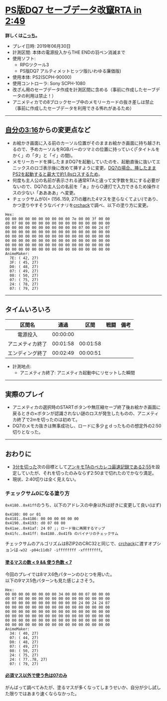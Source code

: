 # [PS版DQ7 セーブデータ改竄RTA in 2:49](https://www.youtube.com/watch?v=Z8kzHDMWfuQ)

**詳しくは[こっち](https://github.com/pingval/DQ7/blob/master/rta-saveglitch-20190623-00h05m05s.md)。**

- プレイ日時: 2019年06月30日
- 計測区間: 本体の電源投入からTHE ENDの羽ペン消滅まで
- 使用ソフト:
  - RPGツクール3
  - PS版DQ7 アルティメットヒッツ版(いわゆる廉価版)
- 使用本体: PS2(SCPH-90000)
- 使用コントローラ: Sony SCPH-1080
- 改ざん用のセーブデータ作成を計測区間に含める（事前に作成したセーブデータの利用は禁止！）
- アニメティカでの8ブロックセーブ中のメモリーカードの抜き差しは禁止（事前に作成したセーブデータを利用できる怖れがあるため）

----

## [自分の3:16](https://github.com/pingval/DQ7/blob/master/rta-saveglitch-20190623-00h03m16s.md)からの変更点など

- お絵かき画面に入る前のカーソル位置がそのままお絵かき画面に持ち越されるので、予めカーソルをRGBバーのツマミの位置に持っていく(「タイトルをかく」の「タ」と「イ」の間)。
- メモリーカードを挿したままDQ7を起動していたのを、起動直後に抜いてエニックスのロゴ表示後に改めて挿すように変更。[DQ7の場合、挿したままPS2を起動すると最大で約1.8sロスするため](https://twitter.com/pingval/status/1021777170773897218)。
- 何度も主人公の名前が表示される通常RTAと違って文字数を気にする必要がないので、DQ7の主人公の名前を「ぁ」から○連打で入力できるため操作ミスの少ない「ああああ」へ変更。
- チェックサムが0(= (156..159, 27)の離れた4マスを塗らなくてよい)であり、かつ塗りやすそうなバイナリを[crchack](https://github.com/resilar/crchack)で調べ、以下の塗り方に変更。
```
Hex:
00 00 00 00 00 00 00 00 00 00 7e 00 00 3f 00 00
d0 07 08 00 00 00 00 00 00 00 00 00 00 00 00 00
00 00 00 00 00 00 00 00 00 00 00 07 00 00 24 07
00 00 00 00 00 00 00 00 00 00 00 00 00 00 00 00
00 00 00 00 00 00 00 00 00 00 00 00 00 00 00 00
00 00 00 00 00 00 00 00 00 00 00 00 00 00 00 00
00 00 00 00 00 00 00 00 00 00 00 00 00 00 00 00
00 00 00 00 00 00 00 00 00 00 00 00 00 00 00 00
AnimeMaker:
  7E: ( 42, 27)
  3F: ( 45, 27)
  D0: ( 48, 27)
  07: ( 49, 27)
  08: ( 50, 27)
  07: ( 75, 27)
  24: ( 78, 27)
  07: ( 79, 27)
```

----

## タイムいろいろ

|区間名|通過|区間|戦闘|備考|
|:---:|:---:|:---:|:---:|:---:|
|電源投入|00:00:00|||
|アニメティカ終了|00:01:58|00:01:58|||
|エンディング終了|00:02:49|00:00:51|||

- 計測地点:
  - アニメティカ終了: アニメティカ起動中にリセットした瞬間

----

## 実際のプレイ

- アニメティカの選択時のSTARTボタンや無圧縮セーブ終了後お絵かき画面に戻るときの×ボタンが認識されない謎のロスが発生したものの、アニメティカ終了で2mを切ったのは初めて。
- DQ7のメモカ抜きは無事成功し、ロードに多少ｇｄったものの想定外の2:50切りとなった。

----

## おわりに

- [3分を切った](https://www.youtube.com/watch?v=mHeh0wc6l7Y)次の目標として[アンキモTAのペカレコ最速記録である2:55](https://peca.nemusg.com/index.php?cmd=read&page=Peercast%20Record%2F%C8%FE%CC%A3%A4%B7%A4%F3%A4%DC%20%B5%E6%B6%CB%A4%CE%A5%E1%A5%CB%A5%E5%A1%BC%BB%B0%CB%DC%BE%A1%C9%E9)を設定していたが、それを切ったのみならず2:50まで切れたのでかなり満足。
- 現状、2:40切りは全く見えない。

### チェックサム0になる塗り方

`0x4180..0x41ff`のうち、以下のアドレスの中身以外は好きに変更して良い(はず)  
```
0x4180: 00 or 01
0x4181..0x4186: 00 00 00 00 00 00
0x4190..0x4193: d0 07 08 00
0x41ae..0x41af: 24 07 ;; ロード後に再開するマップ
0x41fc..0x41ff: 0x4180..0x41fb のバイナリのチェックサム
```
チェックサムのアルゴリズムはBZIP2のCRC32と同じで、[crchack](https://github.com/resilar/crchack)に渡すオプションは`-w32 -p04c11db7 -iffffffff -xffffffff`。

#### [塗るマスの数 < 9 && 使う色数 < 7](https://github.com/pingval/DQ7/blob/master/checksum0.txt)

今回のプレイでは8マス6色パターンのひとつを用いた。  
以下の9マス5色パターンも見た感じよさそう。

```
Hex:
00 00 00 00 00 00 00 00 34 00 00 00 07 00 00 00
d0 07 08 00 00 00 00 00 00 00 00 00 00 00 00 00
00 00 00 00 00 00 00 00 00 00 00 24 00 24 24 07
00 00 00 00 00 00 00 00 00 00 00 00 00 00 00 00
00 00 00 00 00 00 00 00 00 00 00 00 00 00 00 00
00 00 00 00 00 00 00 00 00 00 00 00 00 00 00 00
00 00 00 00 00 00 00 00 00 00 00 00 00 00 00 00
00 00 00 00 00 00 00 00 00 00 00 00 00 00 00 00
AnimeMaker:
  34: ( 40, 27)
  07: ( 44, 27)
  D0: ( 48, 27)
  07: ( 49, 27)
  08: ( 50, 27)
  24: ( 75, 27)
  24: ( 77..78, 27)
  07: ( 79, 27)
```

#### [必須マス以外で使う色は07のみ](https://github.com/pingval/DQ7/blob/master/checksum0-07only.txt)

がんばって調べてみたが、塗るマスが多くなってしまうせいか、自分が少し試した限りではあまり速くならなかった。
